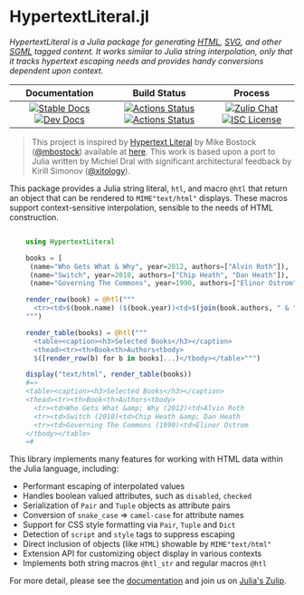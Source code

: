 # HypertextLiteral.jl

*HypertextLiteral is a Julia package for generating [HTML][html],
[SVG][svg], and other [SGML][sgml] tagged content. It works similar to
Julia string interpolation, only that it tracks hypertext escaping needs
and provides handy conversions dependent upon context.*

**Documentation** | **Build Status** | **Process**
:---: | :---: | :---:
[![Stable Docs][docs-stable-img]][docs-stable-url] [![Dev Docs][docs-dev-img]][docs-dev-url] | [![Actions Status][release-img]][release-url] [![Actions Status][nightly-img]][nightly-url] | [![Zulip Chat][chat-img]][chat-url] [![ISC License][license-img]][license-url]

> This project is inspired by [Hypertext Literal][htl] by Mike Bostock
> ([@mbostock][@mbostock]) available at [here][observablehq]. This work
> is based upon a port to Julia written by Michiel Dral with significant
> architectural feedback by Kirill Simonov ([@xitology][@xitology]).

This package provides a Julia string literal, `htl`, and macro `@htl`
that return an object that can be rendered to `MIME"text/html"`
displays. These macros support context-sensitive interpolation,
sensible to the needs of HTML construction.

```julia

    using HypertextLiteral

    books = [
     (name="Who Gets What & Why", year=2012, authors=["Alvin Roth"]),
     (name="Switch", year=2010, authors=["Chip Heath", "Dan Heath"]),
     (name="Governing The Commons", year=1990, authors=["Elinor Ostrom"])]

    render_row(book) = @htl("""
      <tr><td>$(book.name) ($(book.year))<td>$(join(book.authors, " & "))
    """)

    render_table(books) = @htl("""
      <table><caption><h3>Selected Books</h3></caption>
      <thead><tr><th>Book<th>Authors<tbody>
      $([render_row(b) for b in books]...)</tbody></table>""")

    display("text/html", render_table(books))
    #=>
    <table><caption><h3>Selected Books</h3></caption>
    <thead><tr><th>Book<th>Authors<tbody>
      <tr><td>Who Gets What &amp; Why (2012)<td>Alvin Roth
      <tr><td>Switch (2010)<td>Chip Heath &amp; Dan Heath
      <tr><td>Governing The Commons (1990)<td>Elinor Ostrom
    </tbody></table>
    =#

```

This library implements many features for working with HTML data within
the Julia language, including:

* Performant escaping of interpolated values
* Handles boolean valued attributes, such as `disabled`, `checked`
* Serialization of `Pair` and `Tuple` objects as attribute pairs
* Conversion of `snake_case` => `camel-case` for attribute names
* Support for CSS style formatting via `Pair`, `Tuple` and `Dict`
* Detection of `script` and `style` tags to suppress escaping
* Direct inclusion of objects (like `HTML`) showable by `MIME"text/html"`
* Extension API for customizing object display in various contexts
* Implements both string macros `@htl_str` and regular macros `@htl`

For more detail, please see the [documentation][docs-stable-url] and
join us on [Julia's Zulip][chat-url].

[htl]: https://github.com/observablehq/htl
[@mbostock]: https://github.com/mbostock
[@xitology]: https://github.com/xitology
[@mattt]: https://github.com/mattt
[names]: https://github.com/NSHipster/HypertextLiteral
[observablehq]: https://observablehq.com/@observablehq/htl
[xml entities]: https://en.wikipedia.org/wiki/List_of_XML_and_HTML_character_entity_references
[named character references]: https://html.spec.whatwg.org/multipage/named-characters.html#named-character-references
[xml]: https://en.wikipedia.org/wiki/XML
[sgml]: https://en.wikipedia.org/wiki/Standard_Generalized_Markup_Language
[svg]: https://en.wikipedia.org/wiki/Scalable_Vector_Graphics
[html]: https://en.wikipedia.org/wiki/HTML

[support-img]: https://img.shields.io/github/issues/clarkevans/HypertextLiteral.jl.svg
[support-url]: https://github.com/clarkevans/HypertextLiteral.jl/issues
[docs-dev-img]: https://github.com/clarkevans/HypertextLiteral.jl/workflows/docs-dev/badge.svg
[docs-dev-url]: https://clarkevans.github.com/HypertextLiteral.jl/dev/
[docs-stable-img]: https://github.com/clarkevans/HypertextLiteral.jl/workflows/docs-stable/badge.svg
[docs-stable-url]: https://clarkevans.github.com/HypertextLiteral.jl/stable/
[nightly-img]: https://github.com/clarkevans/HypertextLiteral.jl/workflows/nightly-ci/badge.svg
[nightly-url]: https://github.com/clarkevans/HypertextLiteral.jl/actions?query=workflow%3Anightly-ci
[release-img]: https://github.com/clarkevans/HypertextLiteral.jl/workflows/release-ci/badge.svg
[release-url]: https://github.com/clarkevans/HypertextLiteral.jl/actions?query=workflow%3Arelease-ci
[chat-img]: https://img.shields.io/badge/chat-julia--zulip-blue
[chat-url]: https://julialang.zulipchat.com/#narrow/stream/267585-HypertextLiteral.2Ejl
[license-img]: https://img.shields.io/badge/license-ISC-brightgreen.svg
[license-url]: https://raw.githubusercontent.com/clarkevans/HypertextLiteral.jl/master/LICENSE.md
